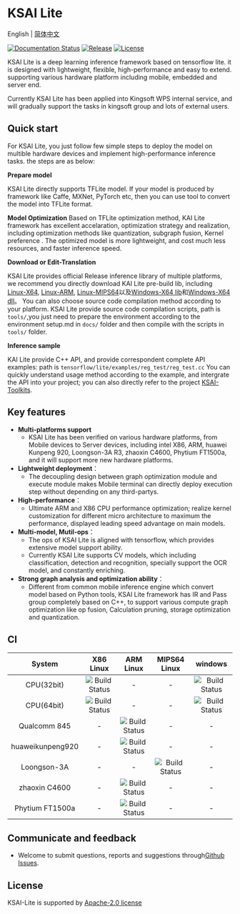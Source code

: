 #  KSAI Lite

English | [简体中文](https://ksogit.kingsoft.net/zhai/ksai-lite/blob/develop/README.md)

 [![Documentation Status](https://img.shields.io/badge/中文文档-最新-brightgreen.svg)](https://KAI-lite.readthedocs.io/zh/develop/)  [![Release](https://img.shields.io/github/release/KAIKAI/KAI-Lite.svg)](https://github.com/KAIKAI/KAI-Lite/releases)  [![License](https://img.shields.io/badge/license-Apache%202-blue.svg)](LICENSE)

KSAI Lite is a deep learning inference framework based on tensorflow lite. it is designed with lightweight, flexible, high-performance and easy to extend. supporting various hardware platform including mobile, embedded and server end.

Currently KSAI Lite has been applied into Kingsoft WPS internal service, and will gradually support the 
tasks in kingsoft group and lots of external users.

## Quick start

For KSAI Lite, you just follow few simple steps to deploy the model on multible hardware devices and implement high-performance inference tasks. the steps are as below:

**Prepare model** 

KSAI Lite directly supports TFLite model. If your model is produced by framework like Caffe, MXNet, PyTorch etc, then you can 
use tool to convert the model into TFLite format.

**Model Optimization**
Based on TFLite optimization method, KAI Lite framework has excellent accelaration, optimization strategy and realization, including optimization methods like quantization, subgraph fusion, Kernel preference . The optimized
model is more lightweight, and cost much less resources, and faster inference speed.

**Download or Edit-Translation** 

KSAI Lite provides official Release inference library of multiple platforms, we recommend you directly download  KAI Lite pre-build lib, including [Linux-X64](https://sdk.ai.wpscdn.cn/KSAI/KSAI-Lite/pre-build/linux/X64/libtensorflow-lite.so), [Linux-ARM](https://sdk.ai.wpscdn.cn/KSAI/KSAI-Lite/pre-build/linux/ARM/libtensorflow-lite.so), [Linux-MIPS64](https://sdk.ai.wpscdn.cn/KSAI/KSAI-Lite/pre-build/linux/MIPS64/libtensorflow-lite.so)以及[Windows-X64 lib](https://sdk.ai.wpscdn.cn/KSAI/KSAI-Lite/pre-build/windows/tensorflow-lite.lib)和[Windows-X64 dll](https://sdk.ai.wpscdn.cn/KSAI/KSAI-Lite/pre-build/windows/tensorflow-lite.dll)。
You can also choose source code compilation method according to your platform. KSAI Lite provide  source code compilation scripts, path is `tools/`,you just need to prepare the environment according to the environment setup.md in `docs/` folder and then compile with the scripts in `tools/` folder.

**Inference sample**  

KAI Lite provide C++ API, and provide correspondent complete API examples: path is `tensorflow/lite/examples/reg_test/reg_test.cc`
You can quickly understand usage method according to the example, and intergrate the API into your project; you can also directly refer to the project [KSAI-Toolkits](https://github.com/kingsoft-wps/KSAI-Toolkits).

## Key features

- **Multi-platforms support** 
	- KSAI Lite has been verified on various hardware platforms, from Mobile devices to Server devices, including intel X86, ARM, huawei Kunpeng 920, Loongson-3A R3, zhaoxin C4600, Phytium FT1500a, and it will support more new hardware platforms.
- **Lightweight deployment**：
  -  The decoupling design between graph optimization module and execute module makes Mobile terminal can directly deploy execution step without depending on any third-partys.
- **High-performance**：
	- Ultimate ARM and X86 CPU performance optimization; realize kernel customization for different micro architecture to maximum the performance, displayed leading speed advantage on main models.
- **Multi-model, Mutil-ops**：
  - The ops of KSAI Lite is aligned with tensorflow, which provides extensive model support ability.
  - Currently KSAI Lite supports CV models, which including classification, detection and recognition, specially support the OCR model, and constantly enriching. 
- **Strong graph analysis and optimization ability**：
	- Different from common mobile inference engine which convert model based on Python tools, KSAI Lite framework has IR and Pass group completely based on C++, to support various 
	  compute graph optimization like op fusion, Calculation pruning, storage optimization and quantization.
##  CI

| System | X86 Linux | ARM Linux | MIPS64 Linux| windows |
|:-:|:-:|:-:|:-:|:-:|
| CPU(32bit) | ![Build Status](https://img.shields.io/badge/build-passing-brightgreen.svg) | - | - | ![Build Status](https://img.shields.io/badge/build-passing-brightgreen.svg)
| CPU(64bit) | ![Build Status](https://img.shields.io/badge/build-passing-brightgreen.svg) | - | - | ![Build Status](https://img.shields.io/badge/build-passing-brightgreen.svg)
| Qualcomm 845 | - | ![Build Status](https://img.shields.io/badge/build-passing-brightgreen.svg) | - | - |
| huaweikunpeng920 | - | ![Build Status](https://img.shields.io/badge/build-passing-brightgreen.svg) | - | - |
| Loongson-3A | - | - | ![Build Status](https://img.shields.io/badge/build-passing-brightgreen.svg) | - |
| zhaoxin C4600 | - | ![Build Status](https://img.shields.io/badge/build-passing-brightgreen.svg) | - | - |
| Phytium FT1500a | - | ![Build Status](https://img.shields.io/badge/build-passing-brightgreen.svg) | - | - |

##  Communicate and feedback 
* Welcome to submit questions, reports and suggestions through[Github Issues](https://github.com/kingsoft-wps/KSAI-Lite/issues).

## License
KSAI-Lite is supported by [Apache-2.0 license](LICENSE)
